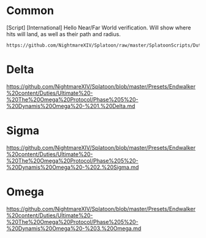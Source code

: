 # Common
[Script] [International] Hello Near/Far World verification. Will show where hits will land, as well as their path and radius.
```
https://github.com/NightmareXIV/Splatoon/raw/master/SplatoonScripts/Duties/Endwalker/The%20Omega%20Protocol/Hello%20Near%20Far%20World.cs
```

# Delta
https://github.com/NightmareXIV/Splatoon/blob/master/Presets/Endwalker%20content/Duties/Ultimate%20-%20The%20Omega%20Protocol/Phase%205%20-%20Dynamis%20Omega%20-%201.%20Delta.md

# Sigma
https://github.com/NightmareXIV/Splatoon/blob/master/Presets/Endwalker%20content/Duties/Ultimate%20-%20The%20Omega%20Protocol/Phase%205%20-%20Dynamis%20Omega%20-%202.%20Sigma.md

# Omega
https://github.com/NightmareXIV/Splatoon/blob/master/Presets/Endwalker%20content/Duties/Ultimate%20-%20The%20Omega%20Protocol/Phase%205%20-%20Dynamis%20Omega%20-%203.%20Omega.md

